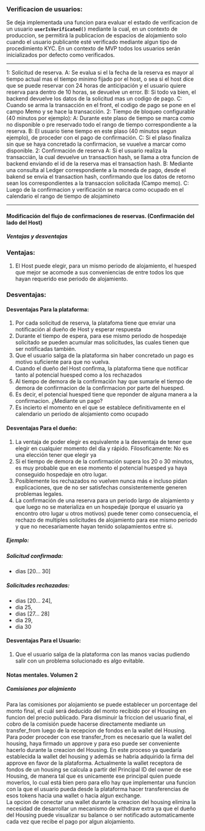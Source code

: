 ### Verificacion de usuarios:

Se deja implementada una funcion para evaluar el estado de verificacion de un usuario **`userIsVerificated()`**  mediante la cual, en un contexto de produccion, se permitirá la publicacion de espacios de alojamiento solo cuando el usuario publicante esté verificado mediante algun tipo de procedimiento KYC.
En un contexto de MVP todos los usuarios serán inicializados por defecto como verificados.

---

1: Solicitud de reserva.
    A: Se evalua si el la fecha de la reserva es mayor al tiempo actual mas el tiempo minimo fijado por el host, o sea si el host dice que se puede reservar con 24 horas  de anticipación y el usuario quiere reserva para dentro de 10 horas, se devuelve un error.
    B: Si todo va bien, el backend devuelve los datos de la solicitud mas un codigo de pago.
    C: Cuando se arma la transacción en el front, el codigo de pago se pone en el campo Memo y se hace la transacción.
2: Tiempo de bloqueo configurable (40 minutos por ejemplo):
    A: Durante este plaso de tiempo se marca como no disponible o pre reservado todo el rango de tiempo correspondiente a la reserva.
    B: El usuario tiene tiempo en este plaso (40 minutos segun ejemplo), de proceder con el pago de confirmación.
    C: Si el plaso finaliza sin que se haya concretado la confirmacion, se vuuelve a marcar como disponible.
2: Confirmación de reserva
    A: Si el usuario realiza la transaccián, la cual devuelve un transaction hash, se llama a otra funcion de backend enviando el id de la reserva mas el transaction hash.
    B: Mediante una consulta al Ledger correspondiente a la moneda de pago, desde el bakend se envia el transaction hash, confirmando que los datos de retorno sean los correspondientes a la transaccion solicitada (Campo memo).
    C: Luego de la confirmacion y verificación se marca como ocupado en el calendario el rango de tiempo de alojamineto


---
#### Modificación del flujo de confirmaciones de reservas. (Confirmación del lado del Host)
##### Ventajas y desventajas

### Ventajas:
1. El Host puede elegir, para un mismo periodo de alojamiento, el huesped que mejor se acomode a sus conveniencias de entre todos los que hayan requerido ese periodo de alojamiento.

### Desventajas:
#### Desventajas Para la plataforma:
1. Por cada solicitud de reserva, la platafoma tiene que enviar una notificación al dueño de Host y esperar respuesta
2. Durante el tiempo de espera, para ese mismo periodo de hospedaje solicitado se pueden acumular mas solicitudes, las cuales tienen que ser notificadas también.
3. Que el usuario salga de la plataforma sin haber concretado un pago es motivo suficiente para que no vuelva.
3. Cuando el dueño del Host confirma, la plataforma tiene que notificar tanto al potencial huesped como a los rechazados
4. Al tiempo de demora de la confirmación hay que sumarle el tiempo de demora de confirmacion de la confirmacion por parte del huesped.
4. Es decir, el potencial huesped tiene que reponder de alguna manera a la confirmacion. ¿Mediante un pago?
5. Es incierto el momento en el que se establece definitivamente en el calendario un periodo de alojamiento como ocupado 
#### Desventajas Para el dueño:
1. La ventaja de poder elegir es equivalente a la desventaja de tener que elegir en cualquier momento del dia y rápido. Filosoficamente: No es una elección tener que elegir ya
2. Si el tiempo de demora de la confirmación supera los 20 o 30 minutos, es muy probable que en ese momento el potencial huesped ya haya conseguido hospedaje en otro lugar.
3. Posiblemente los rechazados no vuelven nunca más e incluso pidan explicaciones, que de no ser satisfechas consistentemente generen problemas legales.
4. La confirmación de una reserva para un periodo largo de alojamiento y que luego no se materializa en un hospedaje (porque el usuario ya encontro otro lugar u otros motivos) puede tener como consecuencia, el rechazo de multiples solicitudes de alojamiento para ese mismo periodo y que no necesariamente hayan tenido solapamientos entre si. 
##### Ejemplo:
##### Solicitud confirmada: 
+ dias  [20... 30]
##### Solicitudes rechazadas:
+ dias  [20... 24], 
+ dia 25, 
+ dias  [27... 28]
+ dia 29,
+ dia 30

#### Desventajas Para el Usuario:
1. Que el usuario salga de la plataforma con las manos vacias pudiendo salir con un problema solucionado es algo evitable.

#### Notas mentales. Volumen 2
##### Comisiones por alojmiento
Para las comisiones por alojamiento se puede establecer un porcentage del monto final, el cuál será deducido del monto recibido por el Housing en funcion del precio publicado.
Para disminuir la friccion del usuario final, el cobro de la comisión puede hacerse directamente mediante un transfer_from luego de la recepcion de fondos en la wallet del Housing.
Para poder proceder con ese transfer_from es necesario que la wallet del housing, haya firmado un approve y para eso puede ser conveniente hacerlo durante la creacion del Housing.
En este proceso ya quedaría establecida la wallet del housing y además se habria adquirido la firma del approve en favor de la plataforma.
Actualmente la wallet receptora de fondos de un housing se calcula a partir del Principal ID del owner de ese Housing, de manera tal que es unicamente ese principal quien puede moverlos, lo cual está bien pero para ello hay que implementar una funcion con la que el usuario pueda desde la plataforma hacer transferencias de esos tokens hacia una wallet o hacia algun exchange.  
La opcion de conectar una wallet durante la creacion del housing elimina la necesidad de desarrollar un mecanismo de withdraw extra ya que el dueño del Housing puede visualizar su balance o ser notificado automaticamente cada vez que recibe el pago por algun alojamiento.
